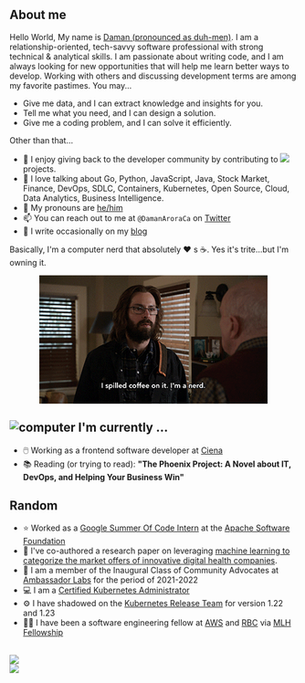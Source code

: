


<h2> About me </h2>

 
Hello World, My name is [Daman (pronounced as duh-men)](https://www.howtopronounce.com/hindi/daman). I am a relationship-oriented, tech-savvy software professional with strong technical & analytical skills. I am passionate about writing code, and I am always looking for new opportunities that will help me learn better ways to develop. Working with others and discussing development terms are among my favorite pastimes. You may... 
  
- Give me data, and I can extract knowledge and insights for you.
- Tell me what you need, and I can design a solution.
- Give me a coding problem, and I can solve it efficiently.
  
Other than that...

- :sunflower: I enjoy giving back to the developer community by contributing to <a href="https://github.com/pulls?q=is%3Apr+author%3ADamans227+archived%3Afalse+"> <img src="https://badges.frapsoft.com/os/v1/open-source.svg?v=103"/></a>  projects.
- :speech_balloon:  I love talking about Go, Python, JavaScript, Java, Stock Market, Finance, DevOps, SDLC, Containers, Kubernetes, Open Source, Cloud, Data Analytics, Business Intelligence.
- :microphone:  My pronouns are [he/him][pronoun]
- :mailbox:  You can reach out to me at `@DamanAroraCa` on [Twitter][twitter]
- :pencil:  I write occasionally on my [blog][blog]

Basically, I'm a computer nerd that absolutely ❤️ s ☕. Yes it's trite...but I'm owning it.
<p align="center">
  <img align="center" src="nerd.gif"/>
</p>


<h2><img src="https://thumbs.gfycat.com/ScaryCreamyGlobefish.webp" alt="computer" width="80"> I'm currently ...</h2>

- 🖱️ Working as a frontend software developer at [Ciena][ciena]
- 📚 Reading (or trying to read): **"The Phoenix Project: A Novel about IT, DevOps, and Helping Your Business Win"**


<h2>Random</h2>

- ⭐ Worked as a [Google Summer Of Code Intern][cloudstack] at the [Apache Software Foundation][theasf]
- 📰 I've co-authored a research paper on leveraging [machine learning to categorize the market offers of innovative digital health companies][research].
- 🥇 I am a member of the Inaugural Class of Community Advocates at [Ambassador Labs][Ambassador Labs] for the period of 2021-2022
- :computer: I am a [Certified Kubernetes Administrator][Cka]
- :gear: I have shadowed on the [Kubernetes Release Team][release] for version 1.22 and 1.23
- 👨‍🎓 I have been a software engineering fellow at [AWS][aws] and [RBC][rbc] via [MLH Fellowship][fellowship]

<br/>
<a href="">
<div class="row">
  <div class="column"> 
  <img align="left" src="https://github-readme-stats.vercel.app/api?username=Damans227&show_icons=true" style="width:55%" />
  </div>
  <div class="column">
  <img align="left" src="https://github-readme-stats.vercel.app/api/top-langs/?username=Damans227&hide=html,ruby" style="width:33%"/>
  </div>
</div>
</a>


[fellowship]: https://fellowship.mlh.io/  
[algonquin]: https://www.algonquincollege.com/sat/program/computer-systems-technician/
[blog]: https://damanarora.netlify.app/
[carleton]: https://carleton.ca/sce/
[kubernetes]: //kubernetes.io
[pronoun]: //pronoun.is/he
[twitter]: https://twitter.com/DamanAroraCa
[cst]: https://www.algonquincollege.com/sat/program/computer-systems-technician/
[ibm]: https://www.ibm.com/cloud
[yorku]: https://continue.yorku.ca/programs/certificate-in-devops/
[release]: https://github.com/kubernetes/sig-release/blob/master/releases/release-1.22/release-team.md
[Ambassador Labs]: https://blog.getambassador.io/meet-the-inaugural-class-of-ambassador-community-advocates-53f5d52a741e
[Cka]: https://www.credly.com/badges/57c437b3-d998-4d97-9276-1f968c39b883/public_url
[TrinoDB]: https://trino.io/
[research]: https://timreview.ca/sites/default/files/article_PDF/TIMReview_2021_Issue_7-8-5.pdf
[aws]: https://gradstudents.carleton.ca/2022/tim-grad-student-picked-for-highly-selective-fellowship/
[ciena]: https://www.ciena.com/
[cloudstack]: https://summerofcode.withgoogle.com/programs/2022/projects/ZVraist1
[theasf]: https://www.apache.org/
[rbc]: https://www.rbc.com/about-rbc.html

